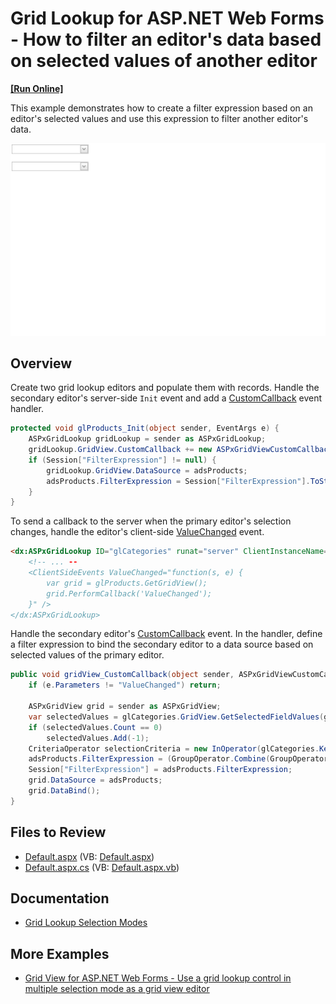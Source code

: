 # Grid Lookup for ASP.NET Web Forms - How to filter an editor's data based on selected values of another editor
<!-- run online -->
**[[Run Online]](https://codecentral.devexpress.com/e3959/)**
<!-- run online end -->

This example demonstrates how to create a filter expression based on an editor's selected values and use this expression to filter another editor's data.

![Filter Grid Lookup Control](filterGridLookup.gif)

## Overview

Create two grid lookup editors and populate them with records. Handle the secondary editor's server-side `Init` event and add a [CustomCallback](https://docs.devexpress.com/AspNet/DevExpress.Web.ASPxGridView.CustomCallback) event handler.

```cs
protected void glProducts_Init(object sender, EventArgs e) {
    ASPxGridLookup gridLookup = sender as ASPxGridLookup;
    gridLookup.GridView.CustomCallback += new ASPxGridViewCustomCallbackEventHandler(gridView_CustomCallback);
    if (Session["FilterExpression"] != null) {
        gridLookup.GridView.DataSource = adsProducts;
        adsProducts.FilterExpression = Session["FilterExpression"].ToString();
    }
}
```

To send a callback to the server when the primary editor's selection changes, handle the editor's client-side [ValueChanged](https://docs.devexpress.com/AspNet/js-ASPxClientEdit.ValueChanged) event.

```aspx
<dx:ASPxGridLookup ID="glCategories" runat="server" ClientInstanceName="glCategories" SelectionMode="Multiple" ...>
    <!-- ... --
    <ClientSideEvents ValueChanged="function(s, e) {
        var grid = glProducts.GetGridView();
        grid.PerformCallback('ValueChanged');
    }" />
</dx:ASPxGridLookup>
```

Handle the secondary editor's [CustomCallback](https://docs.devexpress.com/AspNet/DevExpress.Web.ASPxGridView.CustomCallback) event. In the handler, define a filter expression to bind the secondary editor to a data source based on selected values of the primary editor.

```cs
public void gridView_CustomCallback(object sender, ASPxGridViewCustomCallbackEventArgs e) {
    if (e.Parameters != "ValueChanged") return;

    ASPxGridView grid = sender as ASPxGridView;
    var selectedValues = glCategories.GridView.GetSelectedFieldValues(glCategories.KeyFieldName);
    if (selectedValues.Count == 0)
        selectedValues.Add(-1);
    CriteriaOperator selectionCriteria = new InOperator(glCategories.KeyFieldName, selectedValues);
    adsProducts.FilterExpression = (GroupOperator.Combine(GroupOperatorType.And, selectionCriteria)).ToString();
    Session["FilterExpression"] = adsProducts.FilterExpression;
    grid.DataSource = adsProducts;
    grid.DataBind();
}
```

## Files to Review

* [Default.aspx](./CS/WebSite/Default.aspx) (VB: [Default.aspx](./VB/WebSite/Default.aspx))
* [Default.aspx.cs](./CS/WebSite/Default.aspx.cs) (VB: [Default.aspx.vb](./VB/WebSite/Default.aspx.vb))

## Documentation

* [Grid Lookup Selection Modes](https://docs.devexpress.com/AspNet/9075/components/grid-view/concepts/aspxgridlookup/selection-modes)

## More Examples

* [Grid View for ASP.NET Web Forms - Use a grid lookup control in multiple selection mode as a grid view editor](https://github.com/DevExpress-Examples/how-to-use-aspxgridlookup-in-multiple-selection-mode-as-the-aspxgridview-editor-e3981)
